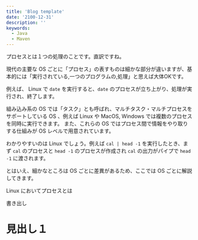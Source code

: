 ```yaml
---
title: 'Blog template'
date: '2100-12-31'
description: ''
keywords:
  - Java
  - Maven
---
```


プロセスとは１つの処理のことです。直訳ですね。

現代の主要な OS ごとに「プロセス」の表すものは細かな部分が違いますが、基本的には「実行されている,一つのプログラムの,処理」と思えば大体OKです。

例えば、 Linux で `date` を実行すると、`date` のプロセスが立ち上がり、処理が実行され、終了します。

組み込み系の OS では「タスク」とも呼ばれ、マルチタスク・マルチプロセスをサポートしている OS 、例えば
Linux や MacOS, Windows では複数のプロセスを同時に実行できます。
また、これらの OS ではプロセス間で情報をやり取りする仕組みが OS レベルで用意されています。

わかりやすいのは Linux でしょう。例えば `cal | head -1` を実行したとき、まず `cal` のプロセスと `head -1` のプロセスが作成され
`cal` の出力がパイプで `head -1` に渡されます。

とはいえ、細かなところは OS ごとに差異があるため、ここでは OS ごとに解説してきます。


Linux においてプロセスとは


書き出し

見出し１
====

